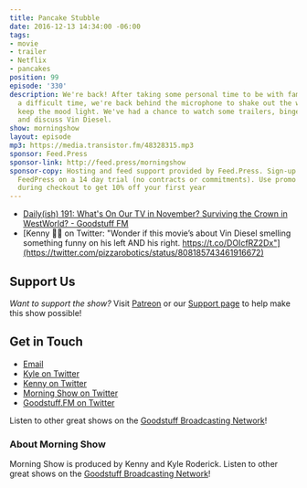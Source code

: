 ```yaml
---
title: Pancake Stubble
date: 2016-12-13 14:34:00 -06:00
tags:
- movie
- trailer
- Netflix
- pancakes
position: 99
episode: '330'
description: We're back! After taking some personal time to be with family during
  a difficult time, we're back behind the microphone to shake out the wiggles and
  keep the mood light. We've had a chance to watch some trailers, binge some shows,
  and discuss Vin Diesel.
show: morningshow
layout: episode
mp3: https://media.transistor.fm/48328315.mp3
sponsor: Feed.Press
sponsor-link: http://feed.press/morningshow
sponsor-copy: Hosting and feed support provided by Feed.Press. Sign-up today and try
  FeedPress on a 14 day trial (no contracts or commitments). Use promo code `morningshow`
  during checkout to get 10% off your first year
---
```


* [Daily(ish) 191: What's On Our TV in November? Surviving the Crown in WestWorld? - Goodstuff FM](http://goodstuff.fm/dailyish/191)
* [Kenny 🍕🤖 on Twitter: "Wonder if this movie’s about Vin Diesel smelling something funny on his left AND his right. https://t.co/DOIcfRZ2Dx"](https://twitter.com/pizzarobotics/status/808185743461916672)

## Support Us
*Want to support the show?* Visit [Patreon](http://patreon.com/morningshow) or our [Support page](http://goodstuff.fm/support) to help make this show possible!

## Get in Touch
* [Email](mailto:kyle@goodstuff.fm)
* [Kyle on Twitter](http://twitter.com/dogburps)
* [Kenny on Twitter](http://twitter.com/pizzarobotics)
* [Morning Show on Twitter](http://twitter.com/morningshowam)
* [Goodstuff.FM on Twitter](http://twitter.com/goodstufffm)

Listen to other great shows on the [Goodstuff Broadcasting Network](http://goodstuff.fm/shows)!

### About Morning Show
Morning Show is produced by Kenny and Kyle Roderick. Listen to other great shows on the [Goodstuff Broadcasting Network](http://goodstuff.fm/)!
